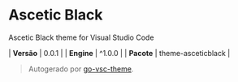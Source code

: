 # Ascetic Black

Ascetic Black theme for Visual Studio Code

| **Versão** | 0.0.1 |
| **Engine** | ^1.0.0 |
| **Pacote** | theme-asceticblack |

> Autogerado por [go-vsc-theme](https://github.com/natalbu/go-vsc-theme).
